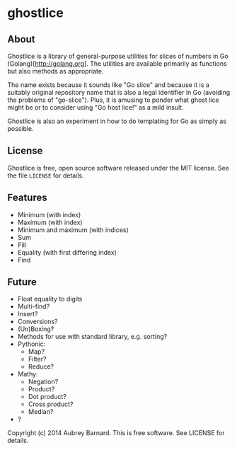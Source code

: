ghostlice
=========


About
-----

Ghostlice is a library of general-purpose utilities for slices of
numbers in Go (Golang)[http://golang.org].  The utilities are available
primarily as functions but also methods as appropriate.

The name exists because it sounds like "Go slice" and because it is a
suitably original repository name that is also a legal identifier in Go
(avoiding the problems of "go-slice").  Plus, it is amusing to ponder
what ghost lice might be or to consider using "Go host lice!" as a mild
insult.

Ghostlice is also an experiment in how to do templating for Go as simply
as possible.


License
-------

Ghostlice is free, open source software released under the MIT license.
See the file `LICENSE` for details.


Features
--------

* Minimum (with index)
* Maximum (with index)
* Minimum and maximum (with indices)
* Sum
* Fill
* Equality (with first differing index)
* Find


Future
------

* Float equality to digits
* Multi-find?
* Insert?
* Conversions?
* (Un)Boxing?
* Methods for use with standard library, e.g. sorting?
* Pythonic:
  * Map?
  * Filter?
  * Reduce?
* Mathy:
  * Negation?
  * Product?
  * Dot product?
  * Cross product?
  * Median?
* ?


Copyright (c) 2014 Aubrey Barnard.  This is free software.  See LICENSE
for details.
